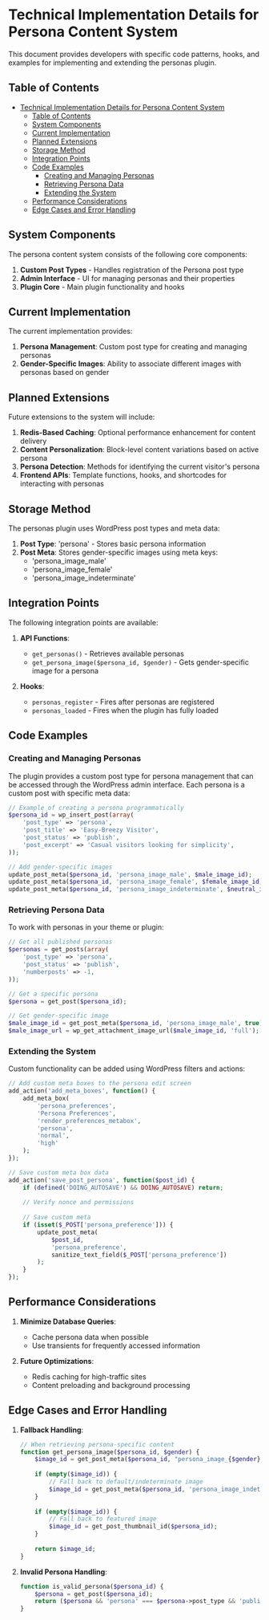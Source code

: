 # Technical Implementation Details for Persona Content System

This document provides developers with specific code patterns, hooks, and examples for implementing and extending the personas plugin.

## Table of Contents

- [Technical Implementation Details for Persona Content System](#technical-implementation-details-for-persona-content-system)
	- [Table of Contents](#table-of-contents)
	- [System Components](#system-components)
	- [Current Implementation](#current-implementation)
	- [Planned Extensions](#planned-extensions)
	- [Storage Method](#storage-method)
	- [Integration Points](#integration-points)
	- [Code Examples](#code-examples)
		- [Creating and Managing Personas](#creating-and-managing-personas)
		- [Retrieving Persona Data](#retrieving-persona-data)
		- [Extending the System](#extending-the-system)
	- [Performance Considerations](#performance-considerations)
	- [Edge Cases and Error Handling](#edge-cases-and-error-handling)

## System Components

The persona content system consists of the following core components:

1. **Custom Post Types** - Handles registration of the Persona post type
2. **Admin Interface** - UI for managing personas and their properties
3. **Plugin Core** - Main plugin functionality and hooks

## Current Implementation

The current implementation provides:

1. **Persona Management**: Custom post type for creating and managing personas
2. **Gender-Specific Images**: Ability to associate different images with personas based on gender

## Planned Extensions

Future extensions to the system will include:

1. **Redis-Based Caching**: Optional performance enhancement for content delivery
2. **Content Personalization**: Block-level content variations based on active persona
3. **Persona Detection**: Methods for identifying the current visitor's persona
4. **Frontend APIs**: Template functions, hooks, and shortcodes for interacting with personas

## Storage Method

The personas plugin uses WordPress post types and meta data:

1. **Post Type**: 'persona' - Stores basic persona information
2. **Post Meta**: Stores gender-specific images using meta keys:
   - 'persona_image_male'
   - 'persona_image_female'
   - 'persona_image_indeterminate'

## Integration Points

The following integration points are available:

1. **API Functions**:
   - `get_personas()` - Retrieves available personas
   - `get_persona_image($persona_id, $gender)` - Gets gender-specific image for a persona

2. **Hooks**:
   - `personas_register` - Fires after personas are registered
   - `personas_loaded` - Fires when the plugin has fully loaded

## Code Examples

### Creating and Managing Personas

The plugin provides a custom post type for persona management that can be accessed through the WordPress admin interface. Each persona is a custom post with specific meta data:

```php
// Example of creating a persona programmatically
$persona_id = wp_insert_post(array(
    'post_type' => 'persona',
    'post_title' => 'Easy-Breezy Visitor',
    'post_status' => 'publish',
    'post_excerpt' => 'Casual visitors looking for simplicity',
));

// Add gender-specific images
update_post_meta($persona_id, 'persona_image_male', $male_image_id);
update_post_meta($persona_id, 'persona_image_female', $female_image_id);
update_post_meta($persona_id, 'persona_image_indeterminate', $neutral_image_id);
```

### Retrieving Persona Data

To work with personas in your theme or plugin:

```php
// Get all published personas
$personas = get_posts(array(
    'post_type' => 'persona',
    'post_status' => 'publish',
    'numberposts' => -1,
));

// Get a specific persona
$persona = get_post($persona_id);

// Get gender-specific image
$male_image_id = get_post_meta($persona_id, 'persona_image_male', true);
$male_image_url = wp_get_attachment_image_url($male_image_id, 'full');
```

### Extending the System

Custom functionality can be added using WordPress filters and actions:

```php
// Add custom meta boxes to the persona edit screen
add_action('add_meta_boxes', function() {
    add_meta_box(
        'persona_preferences',
        'Persona Preferences',
        'render_preferences_metabox',
        'persona',
        'normal',
        'high'
    );
});

// Save custom meta box data
add_action('save_post_persona', function($post_id) {
    if (defined('DOING_AUTOSAVE') && DOING_AUTOSAVE) return;
    
    // Verify nonce and permissions
    
    // Save custom meta
    if (isset($_POST['persona_preference'])) {
        update_post_meta(
            $post_id,
            'persona_preference',
            sanitize_text_field($_POST['persona_preference'])
        );
    }
});
```

## Performance Considerations

1. **Minimize Database Queries**:
   - Cache persona data when possible
   - Use transients for frequently accessed information
   
2. **Future Optimizations**:
   - Redis caching for high-traffic sites
   - Content preloading and background processing

## Edge Cases and Error Handling

1. **Fallback Handling**:
   ```php
   // When retrieving persona-specific content
   function get_persona_image($persona_id, $gender) {
       $image_id = get_post_meta($persona_id, "persona_image_{$gender}", true);
       
       if (empty($image_id)) {
           // Fall back to default/indeterminate image
           $image_id = get_post_meta($persona_id, 'persona_image_indeterminate', true);
       }
       
       if (empty($image_id)) {
           // Fall back to featured image
           $image_id = get_post_thumbnail_id($persona_id);
       }
       
       return $image_id;
   }
   ```

2. **Invalid Persona Handling**:
   ```php
   function is_valid_persona($persona_id) {
       $persona = get_post($persona_id);
       return ($persona && 'persona' === $persona->post_type && 'publish' === $persona->post_status);
   }
   ```
